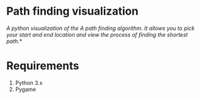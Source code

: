 # Path finding visualization

**A python visualization of the A* path finding algorithm. It allows you to pick your start and end location and view the process of finding the shortest path.**

# Requirements
1. Python 3.x 
2. Pygame
